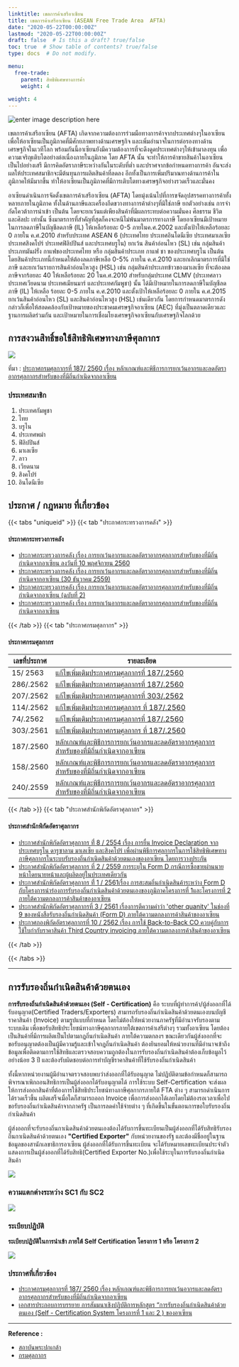 ```yaml
---
linktitle: เขตการค้าเสรีอาเซียน
title: เขตการค้าเสรีอาเซียน (ASEAN Free Trade Area  AFTA)
date: "2020-05-22T00:00:00Z"
lastmod: "2020-05-22T00:00:00Z"
draft: false  # Is this a draft? true/false
toc: true  # Show table of contents? true/false
type: docs  # Do not modify.

menu:
  free-trade:
    parent: สิทธิพิเศษทางการค้า
    weight: 4
    
weight: 4
---
```



![enter image description here](https://www.worldatlas.com/r/w728-h425-c728x425/upload/21/c9/14/shutterstock-194495666.jpg)

เขตการค้าเสรีอาเซียน (AFTA) เกิดจากความต้องการร่วมมือทางการค้าจากประเทศต่างๆในอาเซียน เพื่อให้อาเซียนเป็นภูมิภาคที่มีศักยภาพทางด้านเศรษฐกิจ และเพิ่มอำนาจในการต่อรองทางด้านเศรษฐกิจในเวทีโลก พร้อมกันนี้อาเซียนยังมีความต้องการที่จะดึงดูดประเทศต่างๆให้เข้ามาลงทุน เพื่อความเจริญเติบโตอย่างต่อเนื่องภายในภูมิภาค โดย AFTA นั้น จะทำให้การค้าขายสินค้าในอาเซียนเป็นไปอย่างเสรี มีการคิดอัตราภาษีระหว่างกันในระดับที่ต่ำ และปราศจากข้อกำหนดทางการค้า อันจะส่งผลให้ประเทศสมาชิกจะมีต้นทุนการผลิตสินค้าที่ลดลง อีกทั้งเป็นการเพิ่มปริมาณทางด้านการค้าในภูมิภาคให้มีมากขึ้น ทำให้อาเซียนเป็นภูมิภาคที่มีการเติบโตทางเศรษฐกิจอย่างรวดเร็วและมั่นคง  

อาเซียนดำเนินการจัดตั้งเขตการค้าเสรีอาเซียน (AFTA) โดยมุ่งเน้นไปที่การขจัดอุปสรรคทางการค้าทั้งหลายภายในภูมิภาค ทั้งในด้านภาษีและเครื่องกีดขวางทางการค้าต่างๆที่มิใช่ภาษี ยกตัวอย่างเช่น การจำกัดโควต้าการนำเข้า เป็นต้น โดยจะยกเว้นแต่เพียงสินค้าที่มีผลกระทบต่อความมั่นคง ศีลธรรม ชีวิต และศิลปะ เท่านั้น ซึ่งมาตรการที่สำคัญที่สุดก็คงจะหนีไม่พ้นมาตรการทางภาษี โดยอาเซียนมีเป้าหมายในการลดภาษีในบัญชีลดภาษี (IL) ให้เหลือร้อยละ 0-5 ภายในค.ศ.2002 และตั้งเป้าให้เหลือร้อยละ 0 ภายใน ค.ศ.2010 สำหรับประเทศ ASEAN 6 (ประเทศไทย ประเทศอินโดนีเซีย ประเทศมาเลเซีย ประเทศสิงคโปร์ ประเทศฟิลิปปินส์ และประเทศบรูไน) ยกเว้น สินค้าอ่อนไหว (SL) เช่น กลุ่มสินค้าประเภทมันฝรั่ง กาแฟของประเทศไทย หรือ กลุ่มสินค้าประเภท กาแฟ ชา ของประเทศบรูไน เป็นต้น โดยสินค้าประเภทนี้กำหนดให้ต้องลดภาษีเหลือ 0-5% ภายใน ค.ศ.2010 และยกเลิกมาตรการที่มิใช่ภาษี และยกเว้นรายการสินค้าอ่อนไหวสูง (HSL) เช่น กลุ่มสินค้าประเภทข้าวของมาเลเซีย ที่จะต้องลดภาษีจากร้อยละ 40 ให้เหลือร้อยละ 20 ในค.ศ.2010 สำหรับกลุ่มประเทศ CLMV (ประเทศลาว ประเทศเวียดนาม ประเทศเมียนมาร์ และประเทศกัมพูชา) นั้น ได้มีเป้าหมายในการลดภาษีในบัญชีลดภาษี (IL) ให้เหลือ ร้อยละ 0-5 ภายใน ค.ศ.2010 และตั้งเป้าให้เหลือร้อยละ 0 ภายใน ค.ศ.2015 ยกเว้นสินค้าอ่อนไหว (SL) และสินค้าอ่อนไหวสูง (HSL) เช่นเดียวกัน โดยการกำหนดมาตรการดังกล่าวก็เพื่อให้สอดคล้องกับเป้าหมายของประชาคมเศรษฐกิจอาเซียน (AEC) ที่มุ่งเป็นตลาดเดียวและฐานการผลิตร่วมกัน และเป้าหมายในการเชื่อมโยงเศรษฐกิจอาเซียนกับเศรษฐกิจโลกด้วย

## การสงวนสิทธิ์ขอใช้สิทธิพิเศษทางภาษีศุลกากร

![](https://github.com/ecs-support/knowledge-center/raw/master/img/ATIGA-01.jpg)

ที่มา : [ประกาศกรมศุลกากรที่ 187/ 2560 เรื่อง หลักเกณฑ์และพิธีการการยกเว้นอากรและลดอัตราอากรศุลกากรสำหรับของที่มีถิ่นกำเนิดจากอาเซียน](http://www.customs.go.th/cont_strc_download_with_docno_date.php?lang=th&current_id=14223132414c505f46464a4f464b4c)

### ประเทศสมาชิก

1. ประเทศกัมพูชา
1. ไทย
1. บรูไน
1. ประเทศพม่า
1. ฟิลิปปินส์
1. มาเลเซีย
1. ลาว
1. เวียดนาม
1. สิงคโปร์
1. อินโดนีเซีย

## ประกาศ / กฎหมาย ที่เกี่ยวข้อง

{{< tabs "uniqueid" >}}
{{< tab "ประกาศกระทรวงการคลัง" >}} 

#### ประกาศกระทรวงการคลัง

-   [ประกาศกระทรวงการคลัง เรื่อง การยกเว้นอากรและลดอัตราอากรศุลกากรสำหรับของที่มีถิ่นกำเนิดจากอาเซียน ลงวันที่ 10 พฤศจิกายน 2560](http://www.customs.go.th/cont_strc_download.php?lang=th&current_id=14223132414c505e4f464a4e464b48)
-   [ประกาศกระทรวงการคลัง เรื่อง การยกเว้นอากรและลดอัตราอากรศุลกากรสำหรับของที่มีถิ่นกำเนิดจากอาเซียน (30 ธันวาคม 2559)](http://www.customs.go.th/cont_strc_download.php?lang=th&current_id=142231324149505f46464b4a464b4b)
-   [ประกาศกระทรวงการคลัง เรื่อง การยกเว้นอากรและลดอัตราอากรศุลกากรสำหรับของที่มีถิ่นกำเนิดจากอาเซียน (ฉบับที่ 2)](http://www.customs.go.th/cont_strc_download.php?lang=th&current_id=142231324147505f49464b49464b49)
-   [ประกาศกระทรวงการคลัง เรื่อง การยกเว้นอากรและลดอัตราอากรศุลกากรสำหรับของที่มีถิ่นกำเนิดจากอาเซียน](http://www.customs.go.th/cont_strc_download.php?lang=th&current_id=142231324147505f49464b49464b48)

{{< /tab >}}
{{< tab "ประกาศกรมศุลกากร" >}}

#### ประกาศกรมศุลกากร

|เลขที่ประกาศ|รายละเอียด|
|-------|-------------------------------------|
|15/ 2563 |[แก้ไขเพิ่มเติมประกาศกรมศุลกากรที่ 187/.2560](http://www.customs.go.th/cont_strc_download_with_docno_date.php?lang=th&top_menu=menu_homepage&current_id=142328324149505f48464b4b464b4a)|
|286/.2562|[แก้ไขเพิ่มเติมประกาศกรมศุลกากรที่ 187/.2560](http://www.customs.go.th/cont_strc_download_with_docno_date.php?lang=th&current_id=142328324149505f46464b4c464b49)|
|207/.2562|[แก้ไขเพิ่มเติมประกาศกรมศุลกากรที่ 303/.2562](http://www.customs.go.th/cont_strc_download_with_docno_date.php?lang=th&current_id=142328324148505f48464a4e464b49)|
|114/.2562|[แก้ไขเพิ่มเติมประกาศกรมศุลกากร ที่ 187/.2560](http://www.customs.go.th/cont_strc_download_with_docno_date.php?lang=th&current_id=142328324147505f49464b4d464b4c)|
|74/.2562|[แก้ไขเพิ่มเติมประกาศกรมศุลกากรที่ 187/.2560](http://www.customs.go.th/cont_strc_download_with_docno_date.php?lang=th&current_id=142328324147505e4f464a4e464b47)|
|303/.2561|[แก้ไขเพิ่มเติมประกาศกรมศุลกากร ที่ 187/.2560](http://www.customs.go.th/cont_strc_download_with_docno_date.php?lang=th&current_id=14232832404f505f4a464b4a464b4b)|
|187/.2560|[หลักเกณฑ์และพิธีการการยกเว้นอากรและลดอัตราอากรศุลกากรสำหรับของที่มีถิ่นกำเนิดจากอาเซียน](http://www.customs.go.th/cont_strc_download_with_docno_date.php?lang=th&current_id=14223132414c505f46464a4f464b4c)|
|158/.2560|[หลักเกณฑ์และพิธีการการยกเว้นอากรและลดอัตราอากรศุลกากรสำหรับของที่มีถิ่นกำเนิดจากอาเซียน](http://www.customs.go.th/cont_strc_download_with_docno_date.php?lang=th&current_id=14223132414b505f4b464b49464b46)|
|240/.2559|[หลักเกณฑ์และพิธีการการยกเว้นอากรและลดอัตราอากรศุลกากรสำหรับของที่มีถิ่นกำเนิดจากอาเซียน](http://www.customs.go.th/cont_strc_download_with_docno_date.php?lang=th&current_id=142231324149505f48464b4b464a4e)|

{{< /tab >}}
{{< tab "ประกาศสำนักพิกัดอัตราศุลกากร" >}}

#### ประกาศสำนักพิกัดอัตราศุลกากร

-   [ประกาศสำนักพิกัดอัตราศุลกากร ที่่ 8 / 2554 เรื่อง การยื่น Invoice Declaration จากประเทศบรูไน ดารูซาลาม มาเลเซีย และสิงคโปร์ เพื่อผ่านพิธีการศุลกากรในการใช้สิทธิพิเศษทางภาษีศุลกากรในระบบรับรองถิ่นกำเนิดสินค้าด้วยตนเองของอาเซียน โดยการวางประกัน](http://www.customs.go.th/cont_strc_download.php?lang=th&current_id=142231324147505f4c464b4c464b49)
-   [ประกาศสำนักพิกัดอัตราศุลกากร ที่ 2 / 2559 การระบุใน Form D กรณีการซื้อขายผ่านนายหน้าโดยนายหน้าและผู้ผลิตอยู่ในประเทศเดียวกัน](http://www.customs.go.th/cont_strc_download.php?lang=th&current_id=142231324148505e4f464b4a464b4c)
-   [ประกาศสำนักพิกัดอัตราศุลกากร ที่่ 1 / 2561เรื่อง การสะสมถิ่นกำเนิดสินค้าระหว่าง Form D กับโครงการนำร่องการรับรองถิ่นกำเนิดสินค้าด้วยตนเองของภูมิภาคโครงการที่ 1และโครงการที่ 2 ภายใต้ความตกลงการค้าสินค้าของอาเซียน](http://www.customs.go.th/cont_strc_download.php?lang=th&current_id=14223132414c505f49464b47464b4a)
-   [ประกาศสำนักพิกัดอัตราศุลกากรที่ 3 / 2561 เรื่องการตีความคำว่า 'other quanity' ในช่องที่ 9 ของหนังสือรับรองถิ่นกำเนิดสินค้า (Form D) ภายใต้ความตกลงการค้าสินค้าของอาเซียน](http://www.customs.go.th/cont_strc_download.php?lang=th&current_id=14223132414d505f46464a4f464b4b)
-   [ประกาศกองพิกัดอัตราศุลกากรที่ 10 / 2562 เรื่อง การใช้ Back-to-Back CO ควบคู่กับการใช้ใบกำกับราคาสินค้า Third Country invoicing ภายใต้ความตกลงการค้าสินค้าของอาเซียน](http://www.customs.go.th/cont_strc_download.php?lang=th&current_id=142328324148505f48464a4e464a4e)

{{< /tab >}}


{{< /tabs >}}


-----


## การรับรองถิ่นกำเนิดสินค้าด้วยตนเอง

**การรับรองถิ่นกำเนิดสินค้าด้วยตนเอง (Self - Certification)** คือ ระบบที่ผู้ทำการค้า/ผู้ส่งออกที่ได้รับอนุญาต(Certified Traders/Exporters) สามารถรับรองถิ่นกำเนิดสินค้าด้วยตนเองบนบัญชี ราคาสินค้า (Invoice) ตามรูปแบบที่กำหนด โดยไม่ต้องให้หน่วยงานภาครัฐที่มีอำนาจรับรองตามระบบเดิม เพื่อขอรับสิทธิประโยชน์ทางภาษีศุลกากรภายใต้เขตการค้าเสรีต่างๆ รวมทั้งอาเซียน โดยต้องเป็นสินค้าที่มีการผลิตเป็นไปตามกฎถิ่นกำเนิดสินค้า ภายใต้ความตกลงฯ  ขณะเดียวกันผู้ส่งออกที่จะขอรับอนุญาตต้องเป็นผู้มีความรู้และเข้าใจกฎถิ่นกำเนิดสินค้า ต้องยินยอมให้หน่วยงานที่มีอำนาจเข้าถึงข้อมูลเพื่อติดตามการใช้สิทธิและตรวจสอบความถูกต้องในการรับรองถิ่นกำเนิดสินค้าต้องเก็บข้อมูลไว้อย่างน้อย 3 ปี และต้องรับผิดชอบต่อการทำบัญชีราคาสินค้าที่ใช้รับรองถิ่นกำเนิดสินค้า  
  
ทั้งนี้หากหน่วยงานผู้มีอำนาจตรวจสอบพบว่าส่งออกที่ได้รับอนุญาต ไม่ปฏิบัติตามข้อกำหนดก็สามารถพิจารณาเพิกถอนสิทธิการเป็นผู้ส่งออกได้รับอนุญาตได้    การใช้ระบบ Self-Certification จะส่งผลให้การส่งออกสินค้าที่ต้องการใช้สิทธิประโยชน์ทางภาษีศุลกากรภายใต้ FTA ต่าง ๆ สามารถดำเนินการได้รวดเร็วขึ้น ผลิตเสร็จเมื่อใดก็สามารถออก Invoice เพื่อการส่งออกได้เลยโดยไม่ต้องรอเวลาเพื่อไปขอรับรองถิ่นกำเนิดสินค้าจากภาครัฐ เป็นการลดค่าใช้จ่ายต่าง ๆ ที่เกิดขึ้นในขั้นตอนการขอใบรับรองถิ่นกำเนิดสินค้า

ผู้ส่งออกที่จะรับรองถิ่นกาเนิดสินค้าด้วยตนเองต้องได้รับการขึ้นทะเบียนเป็นผู้ส่งออกที่ได้รับสิทธิรับรองถิ่นกาเนิดสินค้าด้วยตนเอง **"Certified Exporter"** กับหน่วยงานของรัฐ และต้องมีชื่ออยู่ในฐานข้อมูลของสานักเลขาธิการอาเซียน ผู้ส่งออกที่ได้รับการขึ้นทะเบียน จะได้รับหมายเลขทะเบียนประจำตัวแสดงการเป็นผู้ส่งออกที่ได้รับสิทธิ(Certified Exporter No.)เพื่อใช้ระบุในการรับรองถิ่นกำเนิดสินค้า

![](https://github.com/ecs-support/knowledge-center/raw/master/img/self-cert-02.jpg)

### ความแตกต่างระหว่าง SC1 กับ SC2

![](https://github.com/ecs-support/knowledge-center/raw/master/img/self-cert-01.jpg)

### ระเบียบปฏิบัติ

**ระเบียบปฏิบัติในการนำเข้า ภายใต้ Self Certification โครงการ 1 หรือ โครงการ 2**

![](https://github.com/ecs-support/knowledge-center/raw/master/img/self-cert-03.jpg)

### ประกาศที่เกี่ยวข้อง

- [ประกาศกรมศุลกากรที่ 187/ 2560 เรื่อง หลักเกณฑ์และพิธีการการยกเว้นอากรและลดอัตราอากรศุลกากรสำหรับของที่มีถิ่นกำเนิดจากอาเซียน](http://www.customs.go.th/cont_strc_download_with_docno_date.php?lang=th&current_id=14223132414c505f46464a4f464b4c)
- [เอกสารประกอบการบรรยาย การสัมมนาเชิงปฏิบัติการหลักสูตร “การรับรองถิ่นกำเนิดสินค้าด้วยตนเอง (Self - Certification System โครงการที่ 1 และ 2 ) ของอาเซียน](http://www.customs.go.th/cont_strc_simple_with_date.php?current_id=14223132414a505f4d464b4c464b46)

-----





**Reference :** 

- [สถาบันพระปกเกล้า](http://wiki.kpi.ac.th/index.php?title=%E0%B9%80%E0%B8%82%E0%B8%95%E0%B8%81%E0%B8%B2%E0%B8%A3%E0%B8%84%E0%B9%89%E0%B8%B2%E0%B9%80%E0%B8%AA%E0%B8%A3%E0%B8%B5%E0%B8%AD%E0%B8%B2%E0%B9%80%E0%B8%8B%E0%B8%B5%E0%B8%A2%E0%B8%99)  
- [กรมศุลกากร](http://www.customs.go.th/cont_strc_simple_net_with_download.php?ini_content=usage_fta_and_wto_01_02&ini_menu=menu_interest_and_law_160421_01&left_menu=menu_fta_and_wto)